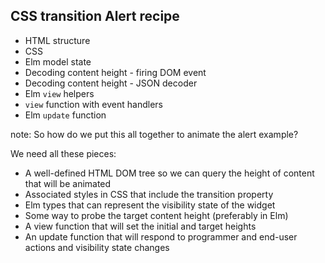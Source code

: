 ##  CSS transition Alert recipe

<ul>
<li class="fragment">HTML structure
<li class="fragment">CSS
<li class="fragment">Elm model state
<li class="fragment">Decoding content height - firing DOM event
<li class="fragment">Decoding content height - JSON decoder
<li class="fragment">Elm <code>view</code> helpers
<li class="fragment"><code>view</code> function with event handlers
<li class="fragment">Elm <code>update</code> function
</ul>

note:
So how do we put this all together to animate the alert example?

We need all these pieces:
* A well-defined HTML DOM tree so we can query the height of content that will be animated
* Associated styles in CSS that include the transition property
* Elm types that can represent the visibility state of the widget
* Some way to probe the target content height (preferably in Elm)
* A view function that will set the initial and target heights
* An update function that will respond to programmer and end-user actions and visibility state changes
